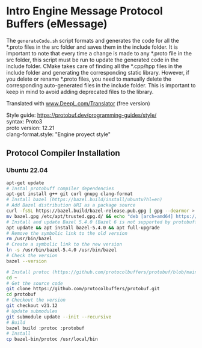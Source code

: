 # Intro Engine Message Protocol Buffers (eMessage)

The `generateCode.sh` script formats and generates the code for all the *.proto files in the src folder and saves them in the include folder. It is important to note that every time a change is made to any *.proto file in the src folder, this script must be run to update the generated code in the include folder.
CMake takes care of finding all the *.cpp/hpp files in the include folder and generating the corresponding static library. However, if you delete or rename *.proto files, you need to manually delete the corresponding auto-generated files in the include folder. This is important to keep in mind to avoid adding deprecated files to the library.

Translated with www.DeepL.com/Translator (free version)

Style guide: https://protobuf.dev/programming-guides/style/ </br>
syntax: Proto3  </br>
proto version: 12.21  </br>
clang-format.style: "Engine proyect style"  </br>
## Protocol Compiler Installation

### Ubuntu 22.04


```bash
apt-get update
# Instal protobuff compiler dependencies
apt-get install g++ git curl gnupg clang-format
# Install bazel (https://bazel.build/install/ubuntu?hl=en)
# Add Bazel distribution URI as a package source
curl -fsSL https://bazel.build/bazel-release.pub.gpg | gpg --dearmor > bazel.gpg
mv bazel.gpg /etc/apt/trusted.gpg.d/ && echo "deb [arch=amd64] https://storage.googleapis.com/bazel-apt stable jdk1.8" | tee /etc/apt/sources.list.d/bazel.list
# Install and update Bazel 5.4.0 (Bazel 6 is not supported by protobuff yet)
apt update && apt install bazel-5.4.0 && apt full-upgrade
# Remove the symbolic link to the old version
rm /usr/bin/bazel
# Create a symbolic link to the new version
ln -s /usr/bin/bazel-5.4.0 /usr/bin/bazel
# Check the version
bazel --version

# Install protoc (https://github.com/protocolbuffers/protobuf/blob/main/src/README.md)
cd ~
# Get the source code
git clone https://github.com/protocolbuffers/protobuf.git
cd protobuf
# Checkout the version
git checkout v21.12
# Update submodules
git submodule update --init --recursive
# Build
bazel build :protoc :protobuf
# Install
cp bazel-bin/protoc /usr/local/bin
```
